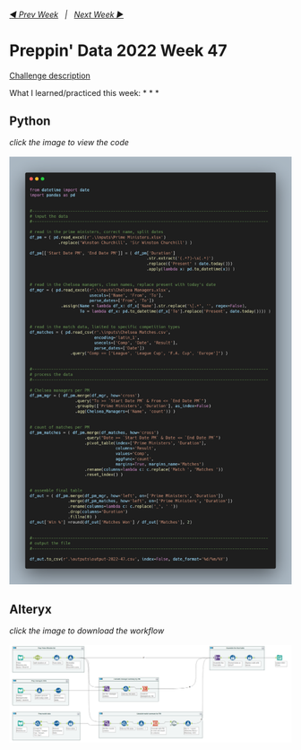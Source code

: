 <h6><a href="..\preppin-data-2022-46\README.md">◀  Prev Week</a>&nbsp;&nbsp;&nbsp;|&nbsp;&nbsp;&nbsp;<a href="..\preppin-data-2022-48\README.md">Next Week  ▶</a></h6>

# Preppin' Data 2022 Week 47

[Challenge description](https://preppindata.blogspot.com/)

What I learned/practiced this week:
*
*
*

## Python
<i>click the image to view the code</i><br>
<br>
<a href="preppin-data-2022-47.py">
<img src="img-python-code-2022-47.png?raw=true" alt="Python code">
</a>

## Alteryx
<i>click the image to download the workflow</i><br>
<br>
<a href="preppin-data-2022-47.yxzp">
<img src="img-alteryx-2022-47.png?raw=true" alt="Alteryx workflow">
</a>
